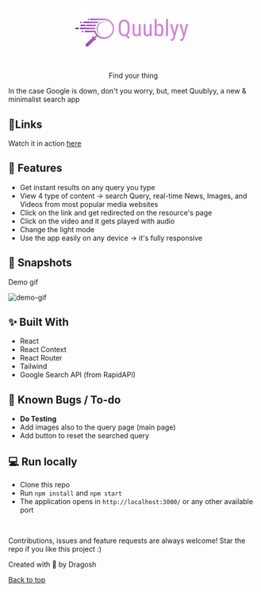 <h1 id="top" align="center">

![preview](/src/assets/logo.png)</h1>

<p align="center">Find your thing</p>

In the case Google is down, don't you worry, but, meet Quublyy, a new & minimalist
search app 

## 🎯Links

Watch it in action [here](https://quublyy-search-app.netlify.app)

## 📌 Features

- Get instant results on any query you type
- View 4 type of content -> search Query, real-time News, Images, and Videos from most popular media websites
- Click on the link and get redirected on the resource's page
- Click on the video and it gets played with audio
- Change the light mode
- Use the app easily on any device -> it's fully responsive

## 🤳 Snapshots

Demo gif

![demo-gif](/public/Animation.gif)

## ✨ Built With

- React
- React Context
- React Router
- Tailwind
- Google Search API (from RapidAPI)

## 🤖 Known Bugs / To-do

- **Do Testing**
- Add images also to the query page (main page)
- Add button to reset the searched query


## 💻 Run locally

- Clone this repo
- Run `npm install` and `npm start`
- The application opens in `http://localhost:3000/` or any other available port

<br/>

Contributions, issues and feature requests are always welcome!
Star the repo if you like this project :)

Created with 🤎 by Dragosh

<a href="#top">Back to top</a>
